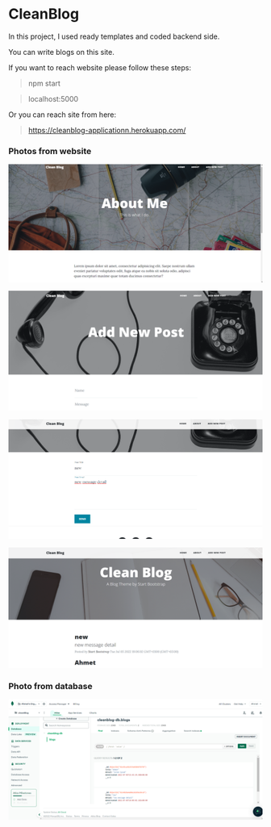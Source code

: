 ﻿# CleanBlog

In this project, I used ready templates and coded backend side.

You can write blogs on this site. 

If you want to reach website please follow these steps:
> npm start 

> localhost:5000

Or you can reach site from here:
> https://cleanblog-applicationn.herokuapp.com/

### Photos from website

![](https://github.com/ahmetoztrk/CleanBlog/blob/main/photos/photo2.png)

![](https://github.com/ahmetoztrk/CleanBlog/blob/main/photos/photo3.png)

![](https://github.com/ahmetoztrk/CleanBlog/blob/main/photos/photo4.png)

![](https://github.com/ahmetoztrk/CleanBlog/blob/main/photos/photo5.png)



### Photo from database

![](https://github.com/ahmetoztrk/CleanBlog/blob/main/photos/photo6.png)

